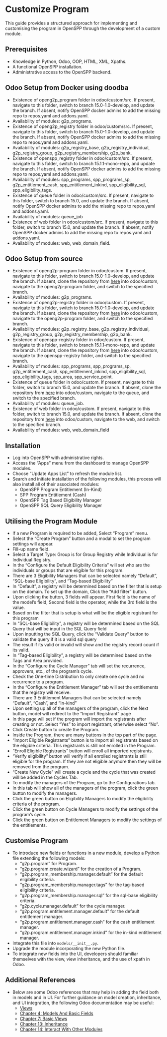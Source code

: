 # Customize Program

This guide provides a structured approach for implementing and customising the program in OpenSPP through the development of a custom module.

## Prerequisites

- Knowledge in Python, Odoo, OOP, HTML, XML, Xpaths.
- A functional OpenSPP installation.
- Administrative access to the OpenSPP backend.

## Odoo Setup from Docker using doodba

- Existence of openg2p_program folder in odoo/custom/src. If present, navigate to this folder, switch to branch 15.0-1.0-develop, and update the branch. If absent, notify OpenSPP docker admins to add the missing repo to repos.yaml and addons.yaml.
- Availability of modules: g2p_programs.
- Existence of openg2p_registry folder in odoo/custom/src. If present, navigate to this folder, switch to branch 15.0-1.0-develop, and update the branch. If absent, notify OpenSPP docker admins to add the missing repo to repos.yaml and addons.yaml.
- Availability of modules: g2p_registry_base, g2p_registry_individual, g2p_registry_group, g2p_registry_membership, g2p_bank.
- Existence of openspp_registry folder in odoo/custom/src. If present, navigate to this folder, switch to branch 15.1.1-mono-repo, and update the branch. If absent, notify OpenSPP docker admins to add the missing repo to repos.yaml and addons.yaml.
- Availability of modules: spp_programs, spp_programs_sp, g2p_entitlement_cash, spp_entitlement_inkind, spp_eligibility_sql, spp_eligibility_tags.
- Existence of queue folder in odoo/custom/src. If present, navigate to this folder, switch to branch 15.0, and update the branch. If absent, notify OpenSPP docker admins to add the missing repo to repos.yaml and addons.yaml.
- Availability of modules: queue_job
- Existence of web folder in odoo/custom/src. If present, navigate to this folder, switch to branch 15.0, and update the branch. If absent, notify OpenSPP docker admins to add the missing repo to repos.yaml and addons.yaml.
- Availability of modules: web, web_domain_field.

## Odoo Setup from source

- Existence of openg2p-program folder in odoo/custom. If present, navigate to this folder, switch to branch 15.0-1.0-develop, and update the branch. If absent, clone the repository from [here](https://github.com/OpenG2P/openg2p-program.git) into odoo/custom, navigate to the openg2p-program folder, and switch to the specified branch.
- Availability of modules: g2p_programs.
- Existence of openg2p-registry folder in odoo/custom. If present, navigate to this folder, switch to branch 15.0-1.0-develop, and update the branch. If absent, clone the repository from [here](https://github.com/OpenG2P/openg2p-registry.git) into odoo/custom, navigate to the openg2p-program folder, and switch to the specified branch.
- Availability of modules: g2p_registry_base, g2p_registry_individual, g2p_registry_group, g2p_registry_membership, g2p_bank.
- Existence of openspp-registry folder in odoo/custom. If present, navigate to this folder, switch to branch 15.1.1-mono-repo, and update the branch. If absent, clone the repository from [here](https://github.com/OpenSPP/openspp-registry.git) into odoo/custom, navigate to the openspp-registry folder, and switch to the specified branch.
- Availability of modules: spp_programs, spp_programs_sp, g2p_entitlement_cash, spp_entitlement_inkind, spp_eligibility_sql, spp_eligibility_tags, spp_area, spp_service_point.
- Existence of queue folder in odoo/custom. If present, navigate to this folder, switch to branch 15.0, and update the branch. If absent, clone the repository from [here](https://github.com/OCA/queue.git) into odoo/custom, navigate to the queue, and switch to the specified branch.
- Availability of modules: queue_job.
- Existence of web folder in odoo/custom. If present, navigate to this folder, switch to branch 15.0, and update the branch. If absent, clone the repository from [here](https://github.com/OCA/web.git) into odoo/custom, navigate to the web, and switch to the specified branch.
- Availability of modules: web, web_domain_field

## Installation

- Log into OpenSPP with administrative rights.
- Access the “Apps” menu from the dashboard to manage OpenSPP modules.
- Choose “Update Apps List” to refresh the module list.
- Search and initiate installation of the following modules, this process will also install all of their associated modules:
  - OpenSPP Program Entitlement (In-Kind)
  - SPP Program Entitlement (Cash)
  - OpenSPP Tag Based Eligibility Manager
  - OpenSPP SQL Query Eligibility Manager

## Utilising the Program Module

- If a new Program is required to be added, Select “Program” menu.
- Select the “Create Program” button and a modal to set the program settings will appear.
- Fill-up name field.
- Select a Target Type: Group is for Group Registry while Individual is for Individual Registry.
- In the “Configure the Default Eligibility Criteria” will set who are the individuals or groups that are eligible for this program.
- There are 3 Eligibility Managers that can be selected namely “Default”, “SQL-base Eligibility”, and “Tag-based Eligibility”
- In “Default”, a registry will be determined based on the filter that is setup on the domain. To set up the domain, Click the “Add filter” button.
- Upon clicking the button, 3 fields will appear. First field is the name of the model’s field, Second field is the operator, while the 3rd field is the value.
- Based on the filter that is setup is what will be the eligible registrant for this program
- In “SQL-base Eligibility”, a registry will be determined based on the SQL Query that will be input in the SQL Query field
- Upon inputting the SQL Query, click the “Validate Query” button to validate the query if it is a valid sql query
- The result if its valid or invalid will show and the registry record count if its valid.
- In “Tag-based Eligibility”, a registry will be determined based on the Tags and Area provided.
- In the “Configure the Cycle Manager” tab will set the recurrence, approvers, etc., of the program’s cycle.
- Check the One-time Distribution to only create one cycle and no recurrence to a program.
- In the “Configure the Entitlement Manager” tab will set the entitlements that the registry will receive.
- There are 3 Entitlement Managers that can be selected namely “Default”, “Cash”, and “In-kind”
- Upon setting up all of the managers of the program, click the Next button, model will redirect to the “Import Registrant” page
- In this page will set if the program will import the registrants after creating or not. Select “Yes” to import registrant, otherwise select “No”.
- Click Create button to create the Program.
- Inside the Program, there are many buttons in the top part of the page.
- “Import Eligible Registrants” button is to import all registrants based on the eligible criteria. This registrants is still not enrolled in the Program.
- “Enroll Eligible Registrants” button will enroll all imported registrants.
- “Verify eligibility” button will verify if all enrolled registrants is still eligible for the program. If they are not eligible anymore then they will be removed from the program.
- “Create New Cycle” will create a cycle and the cycle that was created will be added in the Cycles Tab.
- To modify the managers of the Program, go to the Configurations tab.
- In this tab will show all of the managers of the program, click the green button to modify the managers.
- Click the green button on Eligibility Managers to modify the eligibility criteria of the program.
- Click the green button on Cycle Managers to modify the settings of the program’s cycle.
- Click the green button on Entitlement Managers to modify the settings of the entitlements.

## Customise Program

- To introduce new fields or functions in a new module, develop a Python file extending the following models:
  - “g2p.program” for Program.
  - “g2p.program.create.wizard” for the creation of a Program.
  - “g2p.program_membership.manager.default” for the default eligibility criteria.
  - “g2p.program_membership.manager.tags” for the tag-based eligibility criteria.
  - “g2p.program_membership.manager.sql” for the sql-base eligibility criteria.
  - “g2p.cycle.manager.default” for the cycle manager.
  - “g2p.program.entitlement.manager.default” for the default entitlement manager.
  - “g2p.program.entitlement.manager.cash” for the cash entitlement manager.
  - “g2p.program.entitlement.manager.inkind” for the in-kind entitlement manager.
- Integrate this file into `models/__init__.py`.
- Upgrade the module incorporating the new Python file.
- To integrate new fields into the UI, developers should familiar themselves with the view, view inheritance, and the use of xpath in Odoo.

## Additional References

- Below are some Odoo references that may help in adding the field both in models and in UI. For further guidance on model creation, inheritance, and UI integration, the following Odoo documentation may be useful:
  - [Views](https://www.odoo.com/documentation/15.0/developer/reference/backend/views.html)
  - [Chapter 4: Models And Basic Fields](https://www.odoo.com/documentation/15.0/developer/tutorials/getting_started/04_basicmodel.html)
  - [Chapter 7: Basic Views](https://www.odoo.com/documentation/15.0/developer/tutorials/getting_started/07_basicviews.html#chapter-7-basic-views)
  - [Chapter 13: Inheritance](https://www.odoo.com/documentation/15.0/developer/tutorials/getting_started/13_inheritance.html)
  - [Chapter 14: Interact With Other Modules](https://www.odoo.com/documentation/15.0/developer/tutorials/getting_started/14_other_module.html)
